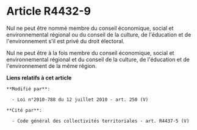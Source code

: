 # Article R4432-9

Nul ne peut être nommé membre du    conseil économique, social et environnemental régional ou du conseil de la culture, de
l'éducation et de l'environnement s'il est privé du droit électoral. 

Nul ne peut être à la fois membre du    conseil économique, social et environnemental régional et du conseil de la culture,
de l'éducation et de l'environnement de la même région.

**Liens relatifs à cet article**

	**Modifié par**:

	  - Loi n°2010-788 du 12 juillet 2010 - art. 250 (V)

	**Cité par**:

	  - Code général des collectivités territoriales - art. R4437-5 (V)
